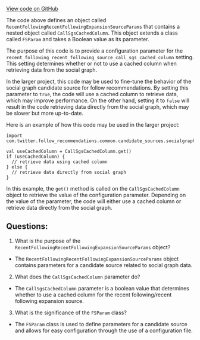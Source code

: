 [View code on GitHub](https://github.com/misbahsy/the-algorithm/follow-recommendations-service/common/src/main/scala/com/twitter/follow_recommendations/common/candidate_sources/socialgraph/RecentFollowingRecentFollowingExpansionSourceParams.scala)

The code above defines an object called `RecentFollowingRecentFollowingExpansionSourceParams` that contains a nested object called `CallSgsCachedColumn`. This object extends a class called `FSParam` and takes a Boolean value as its parameter. 

The purpose of this code is to provide a configuration parameter for the `recent_following_recent_following_source_call_sgs_cached_column` setting. This setting determines whether or not to use a cached column when retrieving data from the social graph. 

In the larger project, this code may be used to fine-tune the behavior of the social graph candidate source for follow recommendations. By setting this parameter to `true`, the code will use a cached column to retrieve data, which may improve performance. On the other hand, setting it to `false` will result in the code retrieving data directly from the social graph, which may be slower but more up-to-date. 

Here is an example of how this code may be used in the larger project:

```
import com.twitter.follow_recommendations.common.candidate_sources.socialgraph.RecentFollowingRecentFollowingExpansionSourceParams.CallSgsCachedColumn

val useCachedColumn = CallSgsCachedColumn.get()
if (useCachedColumn) {
  // retrieve data using cached column
} else {
  // retrieve data directly from social graph
}
```

In this example, the `get()` method is called on the `CallSgsCachedColumn` object to retrieve the value of the configuration parameter. Depending on the value of the parameter, the code will either use a cached column or retrieve data directly from the social graph.
## Questions: 
 1. What is the purpose of the `RecentFollowingRecentFollowingExpansionSourceParams` object?
- The `RecentFollowingRecentFollowingExpansionSourceParams` object contains parameters for a candidate source related to social graph data.
2. What does the `CallSgsCachedColumn` parameter do?
- The `CallSgsCachedColumn` parameter is a boolean value that determines whether to use a cached column for the recent following/recent following expansion source.
3. What is the significance of the `FSParam` class?
- The `FSParam` class is used to define parameters for a candidate source and allows for easy configuration through the use of a configuration file.